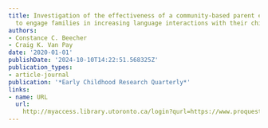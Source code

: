 ```yaml
---
title: Investigation of the effectiveness of a community-based parent education program
  to engage families in increasing language interactions with their children
authors:
- Constance C. Beecher
- Craig K. Van Pay
date: '2020-01-01'
publishDate: '2024-10-10T14:22:51.568325Z'
publication_types:
- article-journal
publication: '*Early Childhood Research Quarterly*'
links:
- name: URL
  url: 
    http://myaccess.library.utoronto.ca/login?qurl=https://www.proquest.com/docview/2500010146?accountid=14771&bdid=38384&_bd=OlYGgRdiGp6UN3FWKO1oA7yx4Z8%3D
---
```


